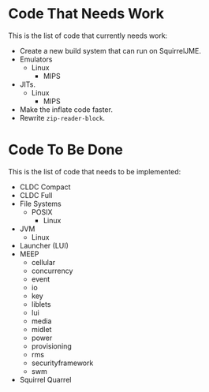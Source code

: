 # Code That Needs Work

This is the list of code that currently needs work:

 * Create a new build system that can run on SquirrelJME.
 * Emulators
   * Linux
     * MIPS
 * JITs.
   * Linux
     * MIPS
 * Make the inflate code faster.
 * Rewrite `zip-reader-block`.

# Code To Be Done

This is the list of code that needs to be implemented:

 * CLDC Compact
 * CLDC Full
 * File Systems
   * POSIX
     * Linux
 * JVM
   * Linux
 * Launcher (LUI)
 * MEEP
   * cellular
   * concurrency
   * event
   * io
   * key
   * liblets
   * lui
   * media
   * midlet
   * power
   * provisioning
   * rms
   * securityframework
   * swm
 * Squirrel Quarrel


